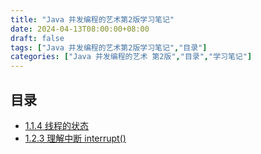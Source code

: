 ```yaml
---
title: "Java 并发编程的艺术第2版学习笔记"
date: 2024-04-13T08:00:00+08:00
draft: false
tags: ["Java 并发编程的艺术第2版学习笔记","目录"]
categories: ["Java 并发编程的艺术 第2版","目录","学习笔记"]
---
```


## 目录

- [1.1.4 线程的状态](../1)
- [1.2.3 理解中断 interrupt()](../2)